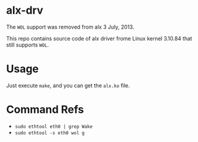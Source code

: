# alx-drv
The `WOL` support was removed from alx 3 July, 2013.

This repo contains source code of alx driver frome Linux kernel 3.10.84 that still supports `WOL`.

# Usage
Just execute `make`, and you can get the `alx.ko` file.

# Command Refs
- `sudo ethtool eth0 | grep Wake`
- `sudo ethtool -s eth0 wol g`

